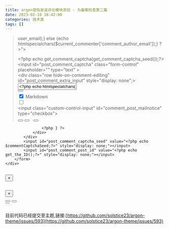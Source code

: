 ```yaml
---
title: argon登陆发送评论模块添加 - 为备案检查第二篇
date: 2023-02-18 16:42:00
categories: 技术类
tags: []
---
```


> user_email);} else {echo htmlspecialchars($current_commenter['comment_author_email']);} ?>">
                        </div>
                    </div>
                </div>
                <div class="<?php echo $col3_class;?>">
                    <div class="form-group">
                        <div class="input-group input-group-alternative mb-4 post-comment-captcha-container" captcha="<?php echo get_comment_captcha(get_comment_captcha_seed());?>">
                            <div class="input-group-prepend">
                                <span class="input-group-text"><i class="fa fa-key"></i></span>
                            </div>
                            <input id="post_comment_captcha" class="form-control" placeholder="<?php _e('验证码', 'argon');?>" type="text" <?php if (current_user_can('level_7')) {echo('value="' . get_comment_captcha_answer(get_comment_captcha_seed()) . '" disabled');}?>>
                            <style>
                                .post-comment-captcha-container:before{
                                    content: attr(captcha);
                                }
                            </style>
                            <?php if (get_option('argon_get_captcha_by_ajax', 'false') == 'true') {?>
                                <script>
                                    $(".post-comment-captcha-container").attr("captcha", "Loading...");
                                    $.ajax({
                                        url : argonConfig.wp_path + "wp-admin/admin-ajax.php",
                                        type : "POST",
                                        dataType : "json",
                                        data : {
                                            action: "get_captcha",
                                        },
                                        success : function(result){
                                            $(".post-comment-captcha-container").attr("captcha", result['captcha']);
                                        },
                                        error : function(xhr){
                                            $(".post-comment-captcha-container").attr("captcha", "<?php _e('获取验证码失败', 'argon');?>");
                                        }
                                    });
                                </script>
                            <?php } ?>
                        </div>
                    </div>
                </div>
            </div>
            <div class="row hide-on-comment-editing" id="post_comment_extra_input" style="display: none";>
                <div class="col-md-12" style="margin-bottom: -10px;">
                    <div class="form-group">
                        <div class="input-group input-group-alternative mb-4 post-comment-link-container">
                            <div class="input-group-prepend">
                                <span class="input-group-text"><i class="fa fa-link"></i></span>
                            </div>
                            <input id="post_comment_link" class="form-control" placeholder="<?php _e('网站', 'argon'); ?>" type="text" name="url" value="<?php echo htmlspecialchars($current_commenter['comment_author_url']); ?>">
                        </div>
                    </div>
                </div>
            </div>
            <div class="row hide-on-comment-editing <?php if (get_option('argon_hide_name_email_site_input') == 'true') {echo 'd-none';}?>" style="margin-top: 10px; <?php if (is_user_logged_in()) {echo('display: none');}?>">
                <div class="col-md-12">
                    <button id="post_comment_toggle_extra_input" type="button" class="btn btn-icon btn-outline-primary btn-sm" tooltip-show-extra-field="<?php _e('展开附加字段', 'argon'); ?>" tooltip-hide-extra-field="<?php _e('折叠附加字段', 'argon'); ?>">
                        <span class="btn-inner--icon"><i class="fa fa-angle-down"></i></span>
                    </button>
                </div></div>
            <div class="row" style="margin-top: 5px; margin-bottom: 10px;">
                <div class="col-md-12">
                    <?php if (get_option("argon_comment_allow_markdown") != "false") {?>
                        <div class="custom-control custom-checkbox comment-post-checkbox comment-post-use-markdown">
                            <input class="custom-control-input" id="comment_post_use_markdown" type="checkbox" checked="true">
                            <label class="custom-control-label" for="comment_post_use_markdown">Markdown</label>
                        </div>
                    <?php } ?>
                    <?php if (get_option("argon_comment_allow_privatemode") == "true") {?>
                        <div class="custom-control custom-checkbox comment-post-checkbox comment-post-privatemode" tooltip="<?php _e('评论仅发送者和博主可见', 'argon'); ?>">
                            <input class="custom-control-input" id="comment_post_privatemode" type="checkbox">
                            <label class="custom-control-label" for="comment_post_privatemode"><?php _e('悄悄话', 'argon');?></label>
                        </div>
                    <?php } ?>
                    <?php if (get_option("argon_comment_allow_mailnotice") == "true") {?>
                        <div class="custom-control custom-checkbox comment-post-checkbox comment-post-mailnotice" tooltip="<?php _e('有回复时邮件通知我', 'argon'); ?>">
                            <input class="custom-control-input" id="comment_post_mailnotice" type="checkbox"<?php if (get_option("argon_comment_mailnotice_checkbox_checked") == 'true'){echo ' checked';}?>>
                            <label class="custom-control-label" for="comment_post_mailnotice"><?php _e('邮件提醒', 'argon');?></label>
                        </div>
                    <?php } ?>
                    <button id="post_comment_send" class="btn btn-icon btn-primary comment-btn pull-right mr-0" type="button">
                        <span class="btn-inner--icon hide-on-comment-editing"><i class="fa fa-send"></i></span>
                        <span class="btn-inner--icon hide-on-comment-not-editing"><i class="fa fa-pencil"></i></span>
                        <span class="btn-inner--text hide-on-comment-editing" style="margin-right: 0;"><?php _e('发送', 'argon');?></span>
                        <span class="btn-inner--text hide-on-comment-not-editing" style="margin-right: 0;"><?php _e('编辑', 'argon');?></span>
                    </button>
                    <button id="post_comment_edit_cancel" class="btn btn-icon btn-danger comment-btn pull-right hide-on-comment-not-editing" type="button" style="margin-right: 8px;">
                        <span class="btn-inner--icon"><i class="fa fa-close"></i></span>
                        <span class="btn-inner--text"><?php _e('取消', 'argon');?></span>
                    </button>
                    <?php if (get_option("argon_comment_emotion_keyboard", "true") != "false"){ ?>
                        <button id="comment_emotion_btn" class="btn btn-icon btn-primary pull-right" type="button" title="<?php _e('表情', 'argon');?>">
                            <i class="fa fa-smile-o" aria-hidden="true"></i>
                        </button>
                        <?php get_template_part( 'template-parts/emotion-keyboard' ); ?>

                    <?php } ?>
                </div>
            </div>
            <input id="post_comment_captcha_seed" value="<?php echo $commentCaptchaSeed;?>" style="display: none;"></input>
            <input id="post_comment_post_id" value="<?php echo get_the_ID();?>" style="display: none;"></input>
        </form>
    </div>
</div>
<div id="comment_edit_history" class="modal fade" tabindex="-1" role="dialog" aria-modal="true">
    <div class="modal-dialog modal-lg">
        <div class="modal-content">
            <div class="modal-header">
                <h4 class="modal-title" style="font-size: 20px;"></h4>
                <button type="button" class="close" data-dismiss="modal" aria-label="Close">
                    <span aria-hidden="true">×</span>
                </button>
            </div>
            <div class="modal-body" style="word-break: break-word;"></div>
        </div>
    </div>
</div>
<div id="comment_pin_comfirm_dialog" class="modal fade" tabindex="-1" role="dialog" aria-modal="true">
    <div class="modal-dialog">
        <div class="modal-content">
            <div class="modal-header">
                <h4 class="modal-title" style="font-size: 20px;"></h4>
                <button type="button" class="close" data-dismiss="modal" aria-label="Close">
                    <span aria-hidden="true">×</span>
                </button>
            </div>
            <div class="modal-body" style="word-break: break-word;"></div>
            <div class="modal-footer">
                <button type="button" class="btn btn-secondary btn-dismiss" data-dismiss="modal"></button>
                <button type="button" class="btn btn-primary btn-comfirm"></button>
            </div>
        </div>
    </div>
</div>
<?php endif; ?>
<?php } ?>
```

目前代码已经提交至主题,链接:[https://github.com/solstice23/argon-theme/issues/593](https://github.com/solstice23/argon-theme/issues/593)
